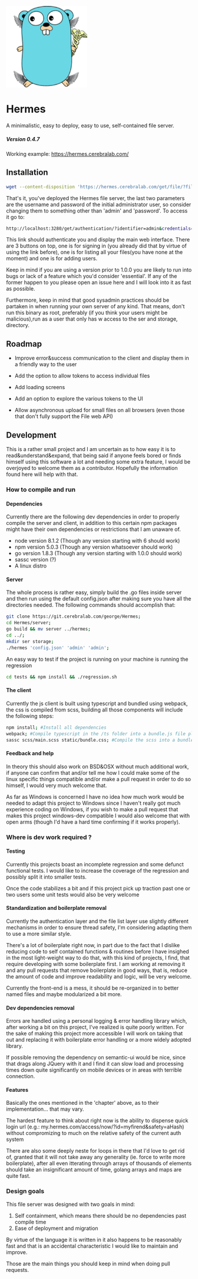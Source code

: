 <img src="client/static/logo_mini.png" alt="" style="height:220px !important; display:inline-block">

# Hermes

A minimalistic, easy to deploy, easy to use, self-contained file server.

##### Version 0.4.7

Working example: https://hermes.cerebralab.com/

## Installation

```bash
wget --content-disposition 'https://hermes.cerebralab.com/get/file/?file=Hermes.tar.gz' && tar -xvf Hermes.tar.gz && cd dist && ./hermes 'config.json' 'admin' 'password'

```

That's it, you've deployed the Hermes file server, the last two parameters are the username and password of the initial administrator user, so consider changing them to something other than 'admin' and 'password'. To access it go to:

```bash
http://localhost:3280/get/authentication/?identifier=admin&credentials=password
```

This link should authenticate you and display the main web interface. There are 3 buttons on top, one is for signing in (you already did that by virtue of using the link before), one is for listing all your files(you have none at the moment) and one is for adding users.

Keep in mind if you are using a version prior to 1.0.0 you are likely to run into bugs or lack of a feature which you'd consider 'essential'. If any of the former happen to you please open an issue here and I will look into it as fast as possible.

Furthermore, keep in mind that good sysadmin practices should be partaken in when running your own server of any kind. That means, don't run this binary as root, preferably (if you think your users might be malicious),run as a user that only has w access to the ser and storage, directory.

## Roadmap

- Improve error&success communication to the client and display them in a friendly way to the user

- Add the option to allow tokens to access individual files

- Add loading screens

- Add an option to explore the various tokens to the UI

- Allow asynchronous upload for small files on all browsers (even those that don't fully support the File web API)

## Development

This is a rather small project and I am uncertain as to how easy it is to read&understand&expand, that being said if anyone feels bored or finds himself using this software a lot and needing some extra feature, I would be overjoyed to welcome them as a contributor. Hopefully the information found here will help with that.

### How to compile and run
#### Dependencies

Currently there are the following dev dependencies in order to properly compile the server and client, in addition to this certain npm packages might have their own dependencies or restrictions that I am unaware of.

- node version 8.1.2 (Though any version starting with 6 should work)
- npm version 5.0.3 (Though any version whatsoever should work)
- go version 1.8.3 (Though any version starting with 1.0.0 should work)
- sassc version (?)
- A linux distro

#### Server
The whole process is rather easy, simply build the .go files inside server and then run using the default config.json after making sure you have all the directories needed. The following commands should accomplish that:

```bash
git clone https://git.cerebralab.com/george/Hermes;
cd Hermes/server;
go build && mv server ../hermes;
cd ../;
mkdir ser storage;
./hermes 'config.json' 'admin' 'admin';
```

An easy way to test if the project is running on your machine is running the regression

```bash
cd tests && npm install && ./regression.sh
```

#### The client
Currently the js client is built using typescript and bundled using webpack, the css is compiled from scss, building all those components will include the following steps:
```bash
npm install; #Install all dependencies
webpack; #Compile typescript in the /ts folder into a bundle.js file placed in static
sassc scss/main.scss static/bundle.css; #Compile the scss into a bundle.css files placed in static
```

#### Feedback and help
In theory this should also work on BSD&OSX without much additional work, if anyone can confirm that and/or tell me how I could make some of the linux specific things compatible and/or make a pull request in order to do so himself, I would very much welcome that.

As far as Windows is concerned I have no idea how much work would be needed to adapt this project to Windows since I haven't really got much experience coding on Windows, if you wish to make a pull request that makes this project windows-dev compatible I would also welcome that with open arms (though I'd have a hard time confirming if it works properly).

### Where is dev work required ?

#### Testing

Currently this projects boast an incomplete regression and some defunct functional tests. I would like to increase the coverage of the regression and possibly split it into smaller tests.

Once the code stabilizes a bit and if this project pick up traction past one or two users some unit tests would also be very welcome

#### Standardization and boilerplate removal

Currently the authentication layer and the file list layer use slightly different mechanisms in order to ensure thread safety, I'm considering adapting them to use a more similar style.

There's a lot of boilerplate right now, in part due to the fact that I dislike reducing code to self contained functions & routines before I have insighed in the most light-weight way to do that, with this kind of projects, I find, that require developing with some boilerplate first. I am working at removing it and any pull requests that remove boilerplate in good ways, that is, reduce the amount of code and improve readability and logic, will be very welcome.

Currently the front-end is a mess, it should be re-organized in to better named files and maybe modularized a bit more.

#### Dev dependencies removal

Errors are handled using a personal logging & error handling library which, after working a bit on this project, I've realized is quite poorly written. For the sake of making this project more accessible I will work on taking that out and replacing it with boilerplate error handling or a more widely adopted library.

If possible removing the dependency on semantic-ui would be nice, since that drags along JQuery with it and I find it can slow load and processing times down quite significantly on mobile devices or in areas with terrible connection.

#### Features

Basically the ones mentioned in the 'chapter' above, as to their implementation... that may vary.

The hardest feature to think about right now is the ability to dispense quick login url (e.g.: my.hermes.com/access/now/?id=myfirend&safety=aHash) without compromizing to much on the relative safety of the current auth system

There are also some deeply neste for loops in there that I'd love to get rid of, granted that it will not take away any generality (ie. force to write more boilerplate), after all even itterating through arrays of thousands of elements should take an
insignificant amount of time, golang arrays and maps are quite fast.

### Design goals

This file server was designed with two goals in mind:

1. Self containment, which means there should be no dependencies past compile time
2. Ease of deployment and migration

By virtue of the language it is written in it also happens to be reasonably fast and that is an accidental characteristic I would like to
maintain and improve.

Those are the main things you should keep in mind when doing pull requests.
